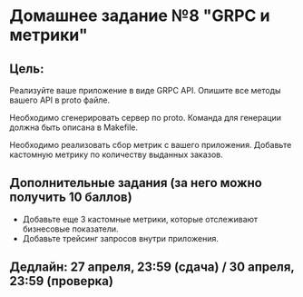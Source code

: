 
# Домашнее задание №8 "GRPC и метрики"

  
  

## Цель:

  

Реализуйте ваше приложение в виде GRPC API.
Опишите все методы вашего API в proto файле.

Необходимо сгенерировать сервер по proto. Команда для генерации должна быть описана в Makefile. 

Необходимо реализовать сбор метрик с вашего приложения. Добавьте кастомную метрику по количеству выданных заказов.

 

## Дополнительные задания (за него можно получить 10 баллов)

  

- Добавьте еще 3 кастомные метрики, которые отслеживают бизнесовые показатели.
- Добавьте трейсинг запросов внутри приложения.

## Дедлайн: 27 апреля, 23:59 (сдача) / 30 апреля, 23:59 (проверка)